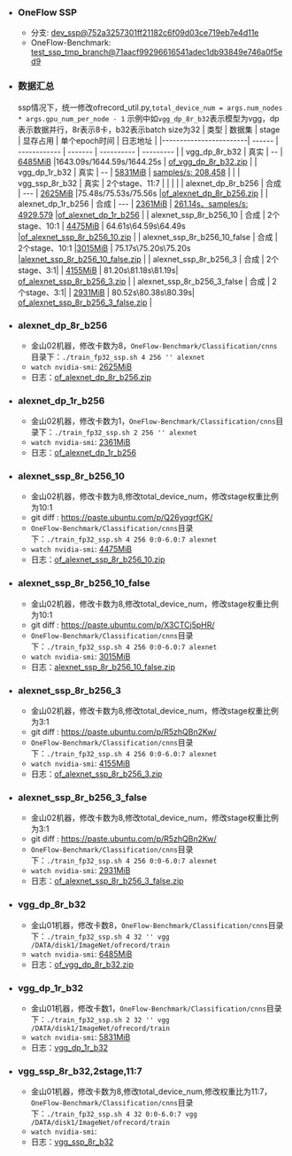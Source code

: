 - ### OneFlow SSP
  - 分支: [dev_ssp@752a3257301ff21182c6f09d03ce719eb7e4d11e](https://github.com/Oneflow-Inc/oneflow/commit/752a3257301ff21182c6f09d03ce719eb7e4d11e)
  - OneFlow-Benchmark: [test_ssp_tmp_branch@71aacf99296616541adec1db93849e746a0f5ed9](https://github.com/Oneflow-Inc/OneFlow-Benchmark/tree/test_ssp_tmp_branch)

- ### 数据汇总
  ssp情况下，统一修改ofrecord_util.py,`total_device_num = args.num_nodes * args.gpu_num_per_node - 1`
  示例中如`vgg_dp_8r_b32`表示模型为vgg，dp表示数据并行，8r表示8卡，b32表示batch size为32
  |    类型                 | 数据集 | stage         | 显存占用 | 单个epoch时间 |  日志地址  |
  |------------------------| ------ | ------------ | ------- | ---------- | --------- |
  | vgg_dp_8r_b32          |  真实  |   --          | [6485MiB](https://paste.ubuntu.com/p/gw7477XhzG/) |1643.09s/1644.59s/1644.25s | [of_vgg_dp_8r_b32.zip](https://oneflow-public.oss-cn-beijing.aliyuncs.com/oneflow_test_log/oneflow_ssp/js/20201208/of_vgg_dp_8r_b32.zip) |
  | vgg_dp_1r_b32          |  真实  |   --          | [5831MiB](https://paste.ubuntu.com/p/w2vHCP9yHC/) | [samples/s: 208.458](https://paste.ubuntu.com/p/K9jTff2qGc/) |[]() |
  | vgg_ssp_8r_b32         |  真实  | 2个stage、11:7 |  | |[]() |
  | alexnet_dp_8r_b256     |  合成  |   ---         | [2625MiB](https://paste.ubuntu.com/p/KsNjPFhjCK/) |75.48s/75.53s/75.56s |[of_alexnet_dp_8r_b256.zip](https://oneflow-public.oss-cn-beijing.aliyuncs.com/oneflow_test_log/oneflow_ssp/js/20201208/of_alexnet_dp_8r_b256.zip) |
  | alexnet_dp_1r_b256     |  合成  |    ---        | [2361MiB](https://paste.ubuntu.com/p/ywtpR2hsG2/) | [261.14s、samples/s: 4929.579](https://paste.ubuntu.com/p/jzW6NftGRm/) |[of_alexnet_dp_1r_b256](https://oneflow-public.oss-cn-beijing.aliyuncs.com/oneflow_test_log/oneflow_ssp/js/20201208/of_alexnet_dp_1r_b256.zip) |
  | alexnet_ssp_8r_b256_10 |  合成  | 2个stage、10:1 | [4475MiB](https://paste.ubuntu.com/p/crZFqbF5pQ/) | 64.61s\64.59s\64.49s |[of_alexnet_ssp_8r_b256_10.zip](https://oneflow-public.oss-cn-beijing.aliyuncs.com/oneflow_test_log/oneflow_ssp/js/20201208/of_alexnet_ssp_8r_b256_10.zip) |
  | alexnet_ssp_8r_b256_10_false |  合成  | 2个stage、10:1 |[3015MiB](https://paste.ubuntu.com/p/FvVBVMSczd/) | 75.17s\75.20s\75.20s |[alexnet_ssp_8r_b256_10_false.zip](https://oneflow-public.oss-cn-beijing.aliyuncs.com/oneflow_test_log/oneflow_ssp/js/20201208/alexnet_ssp_8r_b256_10_false.zip) |
  | alexnet_ssp_8r_b256_3  |  合成  | 2个stage、3:1| | [4155MiB](https://paste.ubuntu.com/p/hPXFQCBRyx/) | 81.20s\81.18s\81.19s| [of_alexnet_ssp_8r_b256_3.zip](https://oneflow-public.oss-cn-beijing.aliyuncs.com/oneflow_test_log/oneflow_ssp/js/20201208/of_alexnet_ssp_8r_b256_3.zip) |
  | alexnet_ssp_8r_b256_3_false |  合成  | 2个stage、3:1| | [2931MiB](https://paste.ubuntu.com/p/Sr8QrHKx4y/) | 80.52s\80.38s\80.39s| [of_alexnet_ssp_8r_b256_3_false.zip](https://oneflow-public.oss-cn-beijing.aliyuncs.com/oneflow_test_log/oneflow_ssp/js/20201208/of_alexnet_ssp_8r_b256_3_false.zip) |

- ### alexnet_dp_8r_b256
    - 金山02机器，修改卡数为8，`OneFlow-Benchmark/Classification/cnns`目录下：`./train_fp32_ssp.sh 4 256 '' alexnet`
    - `watch nvidia-smi`: [2625MiB](https://paste.ubuntu.com/p/KsNjPFhjCK/)
    - 日志：[of_alexnet_dp_8r_b256.zip](https://oneflow-public.oss-cn-beijing.aliyuncs.com/oneflow_test_log/oneflow_ssp/js/20201208/of_alexnet_dp_8r_b256.zip)

- ### alexnet_dp_1r_b256
    - 金山02机器，修改卡数为1，`OneFlow-Benchmark/Classification/cnns`目录下：`./train_fp32_ssp.sh 2 256 '' alexnet`
    - `watch nvidia-smi`: [2361MiB](https://paste.ubuntu.com/p/ywtpR2hsG2/)
    - 日志：[of_alexnet_dp_1r_b256](https://oneflow-public.oss-cn-beijing.aliyuncs.com/oneflow_test_log/oneflow_ssp/js/20201208/of_alexnet_dp_1r_b256.zip)

- ### alexnet_ssp_8r_b256_10
    - 金山02机器，修改卡数为8,修改total_device_num，修改stage权重比例为10:1
    - git diff : https://paste.ubuntu.com/p/Q26yqgrfGK/
    - `OneFlow-Benchmark/Classification/cnns`目录下：`./train_fp32_ssp.sh 4 256 0:0-6.0:7 alexnet`
    - `watch nvidia-smi`: [4475MiB](https://paste.ubuntu.com/p/crZFqbF5pQ/)
    - 日志：[of_alexnet_ssp_8r_b256_10.zip](https://oneflow-public.oss-cn-beijing.aliyuncs.com/oneflow_test_log/oneflow_ssp/js/20201208/of_alexnet_ssp_8r_b256_10.zip)

- ### alexnet_ssp_8r_b256_10_false
    - 金山02机器，修改卡数为8,修改total_device_num，修改stage权重比例为10:1
    - git diff : https://paste.ubuntu.com/p/X3CTCj5pHR/
    - `OneFlow-Benchmark/Classification/cnns`目录下：`./train_fp32_ssp.sh 4 256 0:0-6.0:7 alexnet`
    - `watch nvidia-smi`: [3015MiB](https://paste.ubuntu.com/p/FvVBVMSczd/)
    - 日志：[alexnet_ssp_8r_b256_10_false.zip](https://oneflow-public.oss-cn-beijing.aliyuncs.com/oneflow_test_log/oneflow_ssp/js/20201208/alexnet_ssp_8r_b256_10_false.zip)

- ### alexnet_ssp_8r_b256_3
    - 金山02机器，修改卡数为8,修改total_device_num，修改stage权重比例为3:1
    - git diff : https://paste.ubuntu.com/p/R5zhQBn2Kw/
    - `OneFlow-Benchmark/Classification/cnns`目录下：`./train_fp32_ssp.sh 4 256 0:0-6.0:7 alexnet`
    - `watch nvidia-smi`: [4155MiB](https://paste.ubuntu.com/p/hPXFQCBRyx/)
    - 日志：[of_alexnet_ssp_8r_b256_3.zip](https://oneflow-public.oss-cn-beijing.aliyuncs.com/oneflow_test_log/oneflow_ssp/js/20201208/of_alexnet_ssp_8r_b256_3.zip)

- ### alexnet_ssp_8r_b256_3_false
    - 金山02机器，修改卡数为8,修改total_device_num，修改stage权重比例为3:1
    - git diff : https://paste.ubuntu.com/p/R5zhQBn2Kw/
    - `OneFlow-Benchmark/Classification/cnns`目录下：`./train_fp32_ssp.sh 4 256 0:0-6.0:7 alexnet`
    - `watch nvidia-smi`: [2931MiB](https://paste.ubuntu.com/p/Sr8QrHKx4y/)
    - 日志：[of_alexnet_ssp_8r_b256_3_false.zip](https://oneflow-public.oss-cn-beijing.aliyuncs.com/oneflow_test_log/oneflow_ssp/js/20201208/of_alexnet_ssp_8r_b256_3_false.zip)

- ### vgg_dp_8r_b32
    - 金山01机器，修改卡数8，`OneFlow-Benchmark/Classification/cnns`目录下：`./train_fp32_ssp.sh 4 32 '' vgg /DATA/disk1/ImageNet/ofrecord/train`
    - `watch nvidia-smi`: [6485MiB](https://paste.ubuntu.com/p/gw7477XhzG/)
    - 日志：[of_vgg_dp_8r_b32.zip](https://oneflow-public.oss-cn-beijing.aliyuncs.com/oneflow_test_log/oneflow_ssp/js/20201208/of_vgg_dp_8r_b32.zip)

- ### vgg_dp_1r_b32
    - 金山01机器，修改卡数1，`OneFlow-Benchmark/Classification/cnns`目录下：`./train_fp32_ssp.sh 2 32 '' vgg /DATA/disk1/ImageNet/ofrecord/train`
    - `watch nvidia-smi`: [5831MiB](https://paste.ubuntu.com/p/w2vHCP9yHC/)
    - 日志：[vgg_dp_1r_b32]()

- ### vgg_ssp_8r_b32,2stage,11:7
    - 金山01机器，修改卡数为8,修改total_device_num,修改权重比为11:7，`OneFlow-Benchmark/Classification/cnns`目录下：`./train_fp32_ssp.sh 4 32 0:0-6.0:7 vgg /DATA/disk1/ImageNet/ofrecord/train`
    - `watch nvidia-smi`: []()
    - 日志：[vgg_ssp_8r_b32]()



